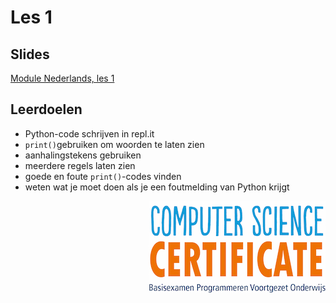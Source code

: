 # Les 1

## Slides  
[Module Nederlands, les 1](https://slides.com/vhto/nederlands1)

## Leerdoelen
* Python-code schrijven in repl.it
* `print()`gebruiken om woorden te laten zien
* aanhalingstekens gebruiken 
* meerdere regels laten zien
* goede en foute `print()`-codes vinden
* weten wat je moet doen als je een foutmelding van Python krijgt

<img src="../../img/logoCSCert_10cm.jpg" align="right">